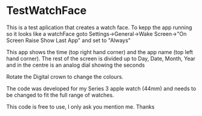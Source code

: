 # TestWatchFace
This is a test aplication that creates a watch face.  To kepp the app running so it looks like a watchFace goto Settings->General->Wake Screen->"On Screen Raise Show Last App" and set to "Always"

This app shows the time (top right hand corner) and the app name (top left hand corner).  The rest of the screen is divided up to Day, Date, Month, Year
and in the centre is an analog dial showing the seconds

Rotate the Digital crown to change the colours.

The code was developed for my Series 3 apple watch (44mm) and needs to be changed to fit the full range of watches.

This code is free to use, I only ask you mention me.
Thanks
